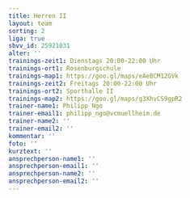 ```yaml
---
title: Herren II
layout: team
sorting: 2
liga: true
sbvv_id: 25921031
alter: ''
trainings-zeit1: Dienstags 20:00-22:00 Uhr
trainings-ort1: Rosenburgschule
trainings-map1: https://goo.gl/maps/eAeBCM12GVk
trainings-zeit2: Freitags 20:00-22:00 Uhr
trainings-ort2: Sporthalle II
trainings-map2: https://goo.gl/maps/g3XhvCS9gpR2
trainer-name1: Philipp Ngo
trainer-email1: philipp_ngo@vcmuellheim.de
trainer-name2: ''
trainer-email2: ''
kommentar: ''
foto: ''
kurztext: ''
ansprechperson-name1: ''
ansprechperson-email1: ''
ansprechperson-name2: ''
ansprechperson-email2: ''
---
```


